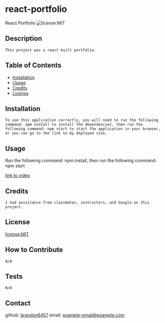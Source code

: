 # react-portfolio
React Portfolio
   ![license:MIT](https://img.shields.io/badge/license-MIT-blue)
  ## Description
    This project was a react built portfolio.
  ## Table of Contents
  
  - [Installation](#installation)
  - [Usage](#usage)
  - [Credits](#credits)
  - [License](#license)
  
  ## Installation
    To use this application correctly, you will need to run the following command: npm install to install the dependencies, then run the following command: npm start to start the application in your browser, or you can go to the link to my deployed site.
  ## Usage
   Run the following command: npm install, then run the following command: npm start

[link to video](https://drive.google.com/file/d/1IN_bfE3u_tU4_k9RszVspSDA4FwjLH6_/view)

  ## Credits
    I had assistance from classmates, instructors, and Google on this project.
  ## License
  [license:MIT](https://opensource.org/licenses/MIT/)
  ## How to Contribute
    N/A
  ## Tests
    N/A
  ## Contact
  github: [brandon6457](https://github.com/brandon6457)
  email: example-email@example.com